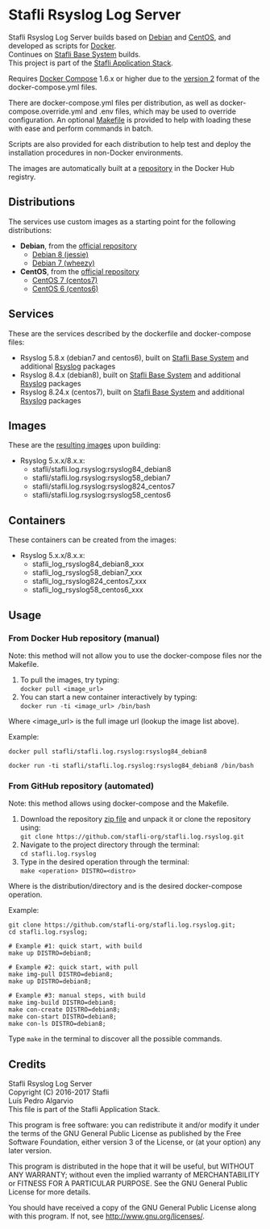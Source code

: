 # Stafli Rsyslog Log Server
Stafli Rsyslog Log Server builds based on [Debian](https://www.debian.org) and [CentOS](https://www.centos.org), and developed as scripts for [Docker](https://www.docker.com).  
Continues on [Stafli Base System](https://github.com/stafli-org/stafli.system.base) builds.  
This project is part of the [Stafli Application Stack](https://github.com/stafli-org).

Requires [Docker Compose](https://docs.docker.com/compose) 1.6.x or higher due to the [version 2](https://docs.docker.com/compose/compose-file/#versioning) format of the docker-compose.yml files.

There are docker-compose.yml files per distribution, as well as docker-compose.override.yml and .env files, which may be used to override configuration.
An optional [Makefile](../../tree/master/Makefile) is provided to help with loading these with ease and perform commands in batch.

Scripts are also provided for each distribution to help test and deploy the installation procedures in non-Docker environments.

The images are automatically built at a [repository](https://hub.docker.com/r/stafli/stafli.log.rsyslog) in the Docker Hub registry.

## Distributions
The services use custom images as a starting point for the following distributions:
- __Debian__, from the [official repository](https://hub.docker.com/_/debian)
  - [Debian 8 (jessie)](../../tree/master/debian8)
  - [Debian 7 (wheezy)](../../tree/master/debian7)
- __CentOS__, from the [official repository](https://hub.docker.com/_/centos)
  - [CentOS 7 (centos7)](../../tree/master/centos7)
  - [CentOS 6 (centos6)](../../tree/master/centos6)

## Services
These are the services described by the dockerfile and docker-compose files:
- Rsyslog 5.8.x (debian7 and centos6), built on [Stafli Base System](https://github.com/stafli-org/stafli.system.base) and additional [Rsyslog](http://www.rsyslog.com) packages
- Rsyslog 8.4.x (debian8), built on [Stafli Base System](https://github.com/stafli-org/stafli.system.base) and additional [Rsyslog](http://www.rsyslog.com) packages
- Rsyslog 8.24.x (centos7), built on [Stafli Base System](https://github.com/stafli-org/stafli.system.base) and additional [Rsyslog](http://www.rsyslog.com) packages

## Images
These are the [resulting images](https://hub.docker.com/r/stafli/stafli.log.rsyslog/tags) upon building:
- Rsyslog 5.x.x/8.x.x:
  - stafli/stafli.log.rsyslog:rsyslog84_debian8
  - stafli/stafli.log.rsyslog:rsyslog58_debian7
  - stafli/stafli.log.rsyslog:rsyslog824_centos7
  - stafli/stafli.log.rsyslog:rsyslog58_centos6

## Containers
These containers can be created from the images:
- Rsyslog 5.x.x/8.x.x:
  - stafli_log_rsyslog84_debian8_xxx
  - stafli_log_rsyslog58_debian7_xxx
  - stafli_log_rsyslog824_centos7_xxx
  - stafli_log_rsyslog58_centos6_xxx

## Usage

### From Docker Hub repository (manual)

Note: this method will not allow you to use the docker-compose files nor the Makefile.

1. To pull the images, try typing:  
`docker pull <image_url>`
2. You can start a new container interactively by typing:  
`docker run -ti <image_url> /bin/bash`

Where <image_url> is the full image url (lookup the image list above).

Example:
```
docker pull stafli/stafli.log.rsyslog:rsyslog84_debian8

docker run -ti stafli/stafli.log.rsyslog:rsyslog84_debian8 /bin/bash
```

### From GitHub repository (automated)

Note: this method allows using docker-compose and the Makefile.

1. Download the repository [zip file](https://github.com/stafli-org/stafli.log.rsyslog/archive/master.zip) and unpack it or clone the repository using:  
`git clone https://github.com/stafli-org/stafli.log.rsyslog.git`
2. Navigate to the project directory through the terminal:  
`cd stafli.log.rsyslog`
3. Type in the desired operation through the terminal:  
`make <operation> DISTRO=<distro>`

Where <distro> is the distribution/directory and <operation> is the desired docker-compose operation.

Example:
```
git clone https://github.com/stafli-org/stafli.log.rsyslog.git;
cd stafli.log.rsyslog;

# Example #1: quick start, with build
make up DISTRO=debian8;

# Example #2: quick start, with pull
make img-pull DISTRO=debian8;
make up DISTRO=debian8;

# Example #3: manual steps, with build
make img-build DISTRO=debian8;
make con-create DISTRO=debian8;
make con-start DISTRO=debian8;
make con-ls DISTRO=debian8;
```

Type `make` in the terminal to discover all the possible commands.

## Credits
Stafli Rsyslog Log Server  
Copyright (C) 2016-2017 Stafli  
Luís Pedro Algarvio  
This file is part of the Stafli Application Stack.

This program is free software: you can redistribute it and/or modify
it under the terms of the GNU General Public License as published by
the Free Software Foundation, either version 3 of the License, or
(at your option) any later version.

This program is distributed in the hope that it will be useful,
but WITHOUT ANY WARRANTY; without even the implied warranty of
MERCHANTABILITY or FITNESS FOR A PARTICULAR PURPOSE.  See the
GNU General Public License for more details.

You should have received a copy of the GNU General Public License
along with this program.  If not, see <http://www.gnu.org/licenses/>.
